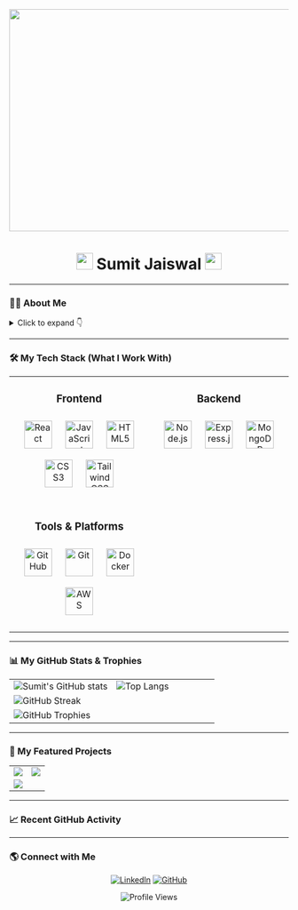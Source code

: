 <div align="center">
  <img src="https://media.giphy.com/media/qgQUggAC3Pfv687qPC/giphy.gif" width="800" height="400"/>
</div>

<div align="center">
  <h1>
    <img src="https://media.giphy.com/media/hvRJCLFzcasrR4ia7z/giphy.gif" width="30px"/>
    Sumit Jaiswal
    <img src="https://media.giphy.com/media/hvRJCLFzcasrR4ia7z/giphy.gif" width="30px"/>
  </h1>
</div>

---

### 👨‍💻 About Me

<details>
  <summary>Click to expand 👇</summary>
  
- 🚀 I'm a **Full-Stack Developer** based in Nagpur, India. My passion lies in creating beautiful, functional websites and exploring the world of **Artificial Intelligence**.

- 🎓 I'm currently pursuing my degree at **G.H. Raisoni Institute of Engineering and Technology**.

- 💡 My core expertise is in the **MERN Stack**, but I'm always eager to learn new technologies and frameworks.

- 🌱 I’m currently learning **Next.js** and exploring advanced concepts in **System Design**.

- 👯 I’m looking to collaborate on innovative **open-source projects** that can make an impact.

- 💬 Ask me about **React, Node.js, JavaScript, and Web Performance**.

- 📫 You can reach me via email at **sumitjaiswal.dev@gmail.com**.

- ⚡ Fun fact: When I'm not coding, I love to play chess and listen to podcasts.
</details>

---

### 🛠️ My Tech Stack (What I Work With)

<table>
  <tr>
    <td valign="top" width="50%">
      <div align="center">
        <h3>Frontend</h3>
        <p align="center">
          <a href="https://reactjs.org/" target="_blank"><img style="margin: 10px" src="https://profilinator.rishav.dev/skills-assets/react-original-wordmark.svg" alt="React" height="50" /></a>
          <a href="https://developer.mozilla.org/en-US/docs/Web/JavaScript" target="_blank"><img style="margin: 10px" src="https://profilinator.rishav.dev/skills-assets/javascript-original.svg" alt="JavaScript" height="50" /></a>
          <a href="https://www.w3.org/TR/html5/" target="_blank"><img style="margin: 10px" src="https://profilinator.rishav.dev/skills-assets/html5-original-wordmark.svg" alt="HTML5" height="50" /></a>
          <a href="https://www.w3schools.com/css/" target="_blank"><img style="margin: 10px" src="https://profilinator.rishav.dev/skills-assets/css3-original-wordmark.svg" alt="CSS3" height="50" /></a>
          <a href="https://tailwindcss.com/" target="_blank"><img style="margin: 10px" src="https://profilinator.rishav.dev/skills-assets/tailwindcss.svg" alt="Tailwind CSS" height="50" /></a>
        </p>
      </div>
    </td>
    <td valign="top" width="50%">
      <div align="center">
        <h3>Backend</h3>
        <p align="center">
          <a href="https://nodejs.org/" target="_blank"><img style="margin: 10px" src="https://profilinator.rishav.dev/skills-assets/nodejs-original-wordmark.svg" alt="Node.js" height="50" /></a>
          <a href="https://expressjs.com/" target="_blank"><img style="margin: 10px" src="https://profilinator.rishav.dev/skills-assets/express-original-wordmark.svg" alt="Express.js" height="50" /></a>
          <a href="https://www.mongodb.com/" target="_blank"><img style="margin: 10px" src="https://profilinator.rishav.dev/skills-assets/mongodb-original-wordmark.svg" alt="MongoDB" height="50" /></a>
        </p>
      </div>
    </td>
  </tr>
  <tr>
    <td valign="top" width="50%">
      <div align="center">
        <h3>Tools & Platforms</h3>
        <p align="center">
          <a href="https://github.com/" target="_blank"><img style="margin: 10px" src="https://profilinator.rishav.dev/skills-assets/github.png" alt="GitHub" height="50" /></a>
          <a href="https://git-scm.com/" target="_blank"><img style="margin: 10px" src="https://profilinator.rishav.dev/skills-assets/git-scm-icon.svg" alt="Git" height="50" /></a>
          <a href="https://www.docker.com/" target="_blank"><img style="margin: 10px" src="https://profilinator.rishav.dev/skills-assets/docker-original-wordmark.svg" alt="Docker" height="50" /></a>
          <a href="https://aws.amazon.com/" target="_blank"><img style="margin: 10px" src="https://profilinator.rishav.dev/skills-assets/amazonwebservices-original-wordmark.svg" alt="AWS" height="50" /></a>
        </p>
      </div>
    </td>
    <td valign="top" width="50%">
      </td>
  </tr>
</table>

---

### 📊 My GitHub Stats & Trophies

<table width="100%">
  <tr>
    <td width="50%" valign="top">
      <img src="https://github-readme-stats.vercel.app/api?username=sumitjaiswal55&show_icons=true&theme=dracula&hide_border=true&include_all_commits=true&count_private=true" alt="Sumit's GitHub stats" />
    </td>
    <td width="50%" valign="top">
      <img src="https://github-readme-stats.vercel.app/api/top-langs/?username=sumitjaiswal55&layout=compact&theme=dracula&hide_border=true&include_all_commits=true&count_private=true&langs_count=8" alt="Top Langs" />
    </td>
  </tr>
  <tr>
    <td width="100%" colspan="2" valign="top">
      <img src="https://streak-stats.demolab.com/?user=sumitjaiswal55&theme=dracula&hide_border=true" alt="GitHub Streak" />
    </td>
  </tr>
   <tr>
    <td width="100%" colspan="2" valign="top">
      <img src="https://github-profile-trophy.vercel.app/?username=sumitjaiswal55&theme=dracula&column=7&no-frame=true&no-bg=true" alt="GitHub Trophies" />
    </td>
  </tr>
</table>

---

### 🚀 My Featured Projects

<table>
  <tr>
    <td width="50%" valign="top">
      <a href="https://github.com/sumitjaiswal55/Wonderlust-Hotel-Listing-Web-App" target="_blank">
        <img align="center" src="https://github-readme-stats.vercel.app/api/pin/?username=sumitjaiswal55&repo=Wonderlust-Hotel-Listing-Web-App&theme=dracula&hide_border=true" />
      </a>
    </td>
    <td width="50%" valign="top">
      <a href="https://github.com/sumitjaiswal55/swiggy-UI-clone" target="_blank">
        <img align="center" src="https://github-readme-stats.vercel.app/api/pin/?username=sumitjaiswal55&repo=swiggy-UI-clone&theme=dracula&hide_border=true" />
      </a>
    </td>
  </tr>
  <tr>
    <td width="50%" valign="top">
      <a href="https://github.com/sumitjaiswal55/InnerBhakti" target="_blank">
        <img align="center" src="https://github-readme-stats.vercel.app/api/pin/?username=sumitjaiswal55&repo=InnerBhakti&theme=dracula&hide_border=true" />
      </a>
    </td>
    <td width="50%" valign="top">
      </td>
  </tr>
</table>

---

### 📈 Recent GitHub Activity
---

### 🌎 Connect with Me

<p align="center">
  <a href="https://www.linkedin.com/in/sumitjaiswal55/" target="_blank"><img src="https://img.shields.io/badge/LinkedIn-0077B5?style=for-the-badge&logo=linkedin&logoColor=white" alt="LinkedIn"/></a>
  <a href="https://github.com/sumitjaiswal55" target="_blank"><img src="https://img.shields.io/badge/GitHub-100000?style=for-the-badge&logo=github&logoColor=white" alt="GitHub"/></a>
  </p>

<div align="center">
  <img src="https://komarev.com/ghpvc/?username=sumitjaiswal55&label=Profile%20Views&color=blueviolet&style=flat" alt="Profile Views"/>
</div>
